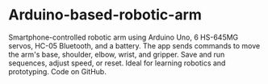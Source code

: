 # Arduino-based-robotic-arm
Smartphone-controlled robotic arm using Arduino Uno, 6 HS-645MG servos, HC-05 Bluetooth, and a battery. The app sends commands to move the arm's base, shoulder, elbow, wrist, and gripper. Save and run sequences, adjust speed, or reset. Ideal for learning robotics and prototyping. Code on GitHub.
